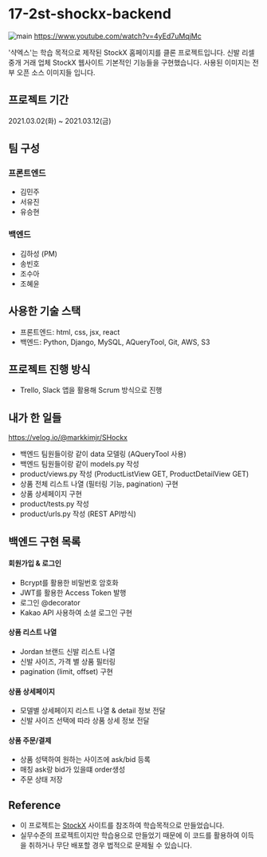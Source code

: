 # 17-2st-shockx-backend
![main](https://media.giphy.com/media/BtzzDU9Urt2o5IiSLl/giphy.gif)
https://www.youtube.com/watch?v=4yEd7uMqjMc

'샥엑스'는 학습 목적으로 제작된 StockX 홈페이지를 클론 프로젝트입니다. 신발 리셀 중개 거래 업체 StockX 웹사이트 기본적인 기능들을 구현했습니다. 사용된 이미지는 전부 오픈 소스 이미지들 입니다. 

## 프로젝트 기간
2021.03.02(화) ~ 2021.03.12(금)

## 팀 구성
### 프론트엔드 
- 김민주
- 서유진
- 유승현
### 백엔드
- 김하성 (PM) 
- 송빈호 
- 조수아
- 조혜윤

## 사용한 기술 스택
- 프론트엔드: html, css, jsx, react
- 백엔드: Python, Django, MySQL, AQueryTool, Git, AWS, S3

## 프로젝트 진행 방식
- Trello, Slack 앱을 활용해 Scrum 방식으로 진행

## 내가 한 일들
https://velog.io/@markkimjr/SHockx
- 백엔드 팀원들이랑 같이 data 모델링 (AQueryTool 사용)
- 백엔드 팀원들이랑 같이 models.py 작성
- product/views.py 작성 (ProductListView GET, ProductDetailView GET)
- 상품 전체 리스트 나열 (필터링 기능, pagination) 구현
- 상품 상세페이지 구현
- product/tests.py 작성
- product/urls.py 작성 (REST API방식)

## 백엔드 구현 목록
#### 회원가입 & 로그인
- Bcrypt를 활용한 비밀번호 암호화
- JWT를 활용한 Access Token 발행
- 로그인 @decorator 
- Kakao API 사용하여 소셜 로그인 구현
#### 상품 리스트 나열
- Jordan 브랜드 신발 리스트 나열
- 신발 사이즈, 가격 별 상품 필터링
- pagination (limit, offset) 구현
#### 상품 상세페이지
- 모델별 상세페이지 리스트 나열 & detail 정보 전달
- 신발 사이즈 선택에 따라 상품 상세 정보 전달
#### 상품 주문/결제 
- 상품 성택하여 원하는 사이즈에 ask/bid 등록
- 매칭 ask랑 bid가 있을떄 order생성
- 주문 상태 저장

## Reference
- 이 프로젝트는 <a href="http://www.stockx.com">StockX</a> 사이트를 참조하여 학습목적으로 만들었습니다.
- 실무수준의 프로젝트이지만 학습용으로 만들었기 때문에 이 코드를 활용하여 이득을 취하거나 무단 배포할 경우 법적으로 문제될 수 있습니다.
